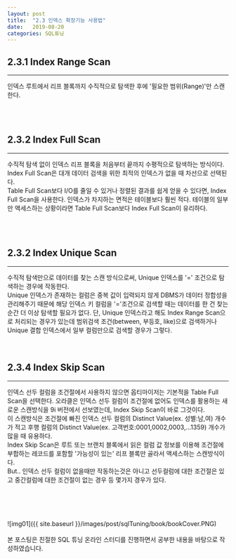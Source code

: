 ```yaml
---
layout: post
title:  "2.3 인덱스 확장기능 사용법"
date:   2019-08-20
categories: SQL튜닝
---  
```

## 2.3.1 Index Range Scan
---
인덱스 루트에서 리프 블록까지 수직적으로 탐색한 후에 '필요한 범위(Range)'만 스캔한다.  
<br>
<br>
<br>
## 2.3.2 Index Full Scan
---
수직적 탐색 없이 인덱스 리프 블록을 처음부터 끝까지 수평적으로 탐색하는 방식이다.  
Index Full Scan은 대개 데이터 검색을 위한 최적의 인덱스가 없을 때 차선으로 선택된다.  
Table Full Scan보다 I/O를 줄일 수 있거나 정렬된 결과를 쉽게 얻을 수 있다면, Index Full Scan을 사용한다.
인덱스가 차지하는 면적은 테이블보다 훨씬 적다. 테이블의 일부만 액세스하는 상황이라면 Table Full Scan보다 Index Full Scan이 유리하다.    
<br>
<br>
<br>
## 2.3.2 Index Unique Scan
---
수직적 탐색만으로 데이터를 찾는 스캔 방식으로써, Unique 인덱스를 '=' 조건으로 탐색하는 경우에 작동한다.  
Unique 인덱스가 존재하는 컬럼은 중복 값이 입력되지 않게 DBMS가 데이터 정합성을 관리해주기 때문에 해당 인덱스 키 컬럼을 '='조건으로 검색할 때는 데이터를 한 건 찾는 순간 더 이상 탐색할 필요가 없다. 단, Unique 인덱스라고 해도 Index Range Scan으로 처리되는 경우가 있는데 범위검색 조건(between, 부등호, like)으로 검색하거나 Unique 결합 인덱스에서 일부 컬럼만으로 검색할 경우가 그렇다. 
<br>
<br>
<br>
## 2.3.4 Index Skip Scan 
---
인덱스 선두 컬럼을 조건절에서 사용하지 않으면 옵티마이저는 기본적을 Table Full Scan을 선택한다.
오라클은 인덱스 선두 컬럼이 조건절에 없어도 인덱스를 활용하는 새로운 스캔방식을 9i 버전에서 선보였는데, Index Skip Scan이 바로 그것이다.  
이 스캔방식은 조건절에 빠진 인덱스 선두 컬럼의 Distinct Value(ex. 성별:남,여) 개수가 적고 후행 컬럼의 Distinct Value(ex. 고객번호:0001,0002,0003,...1359) 개수가 많을 때 유용하다.  
Index Skip Scan은 루트 또는 브랜치 블록에서 읽은 컬럼 값 정보를 이용해 조건절에 부합하는 레코드를 포함할 '가능성이 있는' 리프 블록만 골라서 액세스하는 스캔방식이다.  
But.. 인덱스 선두 컬럼이 없을때만 작동하는것은 아니고 선두컬럼에 대한 조건절은 있고 중간컬럼에 대한 조건절이 없는 경우 등 몇가지 경우가 있다.  

<br>
<br>
<br>
<br>
![img01]({{ site.baseurl }}/images/post/sqlTuning/book/bookCover.PNG)<br>
<br>
본 포스팅은 친절한 SQL 튜닝 온라인 스터디를 진행하면서 공부한 내용을 바탕으로 작성하였습니다.<br>
<br>
<br>
<br>